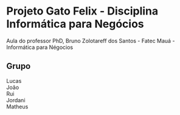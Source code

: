 # Projeto Gato Felix - Disciplina Informática para Negócios
Aula do professor PhD, Bruno Zolotareff dos Santos - Fatec Mauá - Informática para Négocios

## Grupo

Lucas <br>
Joâo <br>
Rui <br>
Jordani <br>
Matheus <br>

